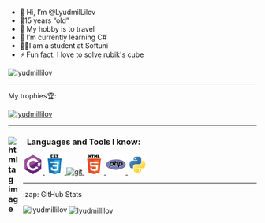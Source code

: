 - 👋 Hi, I’m @LyudmilLilov
- 👦15 years “old”
- 👀 My hobby is to travel
- 🌱 I’m currently learning C#
- 👨‍🎓I am a student at Softuni
- ⚡ Fun fact: I love to solve rubik's cube
<p align="left"> <img src="https://komarev.com/ghpvc/?username=lyudmillilov&label=Profile%20views&color=0e75b6&style=flat" alt="lyudmillilov" /> </p>

---
My trophies🏆:
<p align="left"> <a href="https://github.com/ryo-ma/github-profile-trophy"><img src="https://github-profile-trophy.vercel.app/?username=lyudmillilov" alt="lyudmillilov" /></a> </p>

---

### <img align="left" alt="html tag image" src="https://media2.giphy.com/media/QssGEmpkyEOhBCb7e1/giphy.gif?cid=ecf05e47a0n3gi1bfqntqmob8g9aid1oyj2wr3ds3mg700bl&rid=giphy.gif" width="25" style="margin-right: 5px;"> &nbsp; Languages and Tools I know:

<p align="left"> <a href="https://www.w3schools.com/cs/" target="_blank" rel="noreferrer"> <img src="https://raw.githubusercontent.com/devicons/devicon/master/icons/csharp/csharp-original.svg" alt="csharp" width="40" height="40"/> </a> <a href="https://www.w3schools.com/css/" target="_blank" rel="noreferrer"> <img src="https://raw.githubusercontent.com/devicons/devicon/master/icons/css3/css3-original-wordmark.svg" alt="css3" width="40" height="40"/> </a> <a href="https://git-scm.com/" target="_blank" rel="noreferrer"> <img src="https://www.vectorlogo.zone/logos/git-scm/git-scm-icon.svg" alt="git" width="40" height="40"/> </a> <a href="https://www.w3.org/html/" target="_blank" rel="noreferrer"> <img src="https://raw.githubusercontent.com/devicons/devicon/master/icons/html5/html5-original-wordmark.svg" alt="html5" width="40" height="40"/> </a> <a href="https://www.php.net" target="_blank" rel="noreferrer"> <img src="https://raw.githubusercontent.com/devicons/devicon/master/icons/php/php-original.svg" alt="php" width="40" height="40"/> </a> <a href="https://www.python.org" target="_blank" rel="noreferrer"> <img src="https://raw.githubusercontent.com/devicons/devicon/master/icons/python/python-original.svg" alt="python" width="40" height="40"/> </a> </p>

---

<summary>:zap: GitHub Stats</summary>
<div>
  <p><img align="left" src="https://github-readme-stats.vercel.app/api/top-langs?username=lyudmillilov&show_icons=true&locale=en&layout=compact" alt="lyudmillilov" /></p>
  <p>&nbsp;<img align="center" src="https://github-readme-stats.vercel.app/api?username=lyudmillilov&show_icons=true&locale=en" alt="lyudmillilov" /></p>
</div>
